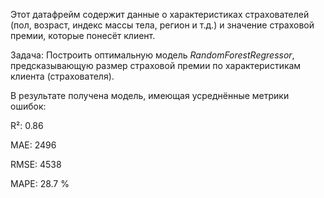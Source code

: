 Этот датафрейм содержит данные о характеристиках страхователей (пол, возраст, индекс массы тела, регион и т.д.) и значение страховой премии, которые понесёт клиент.

Задача: Построить оптимальную модель *RandomForestRegressor*, предсказывающую размер страховой премии по характеристикам клиента (страхователя).

В результате получена модель, имеющая усреднённые метрики ошибок:

R²: 0.86

MAE: 2496

RMSE: 4538

MAPE: 28.7 %

